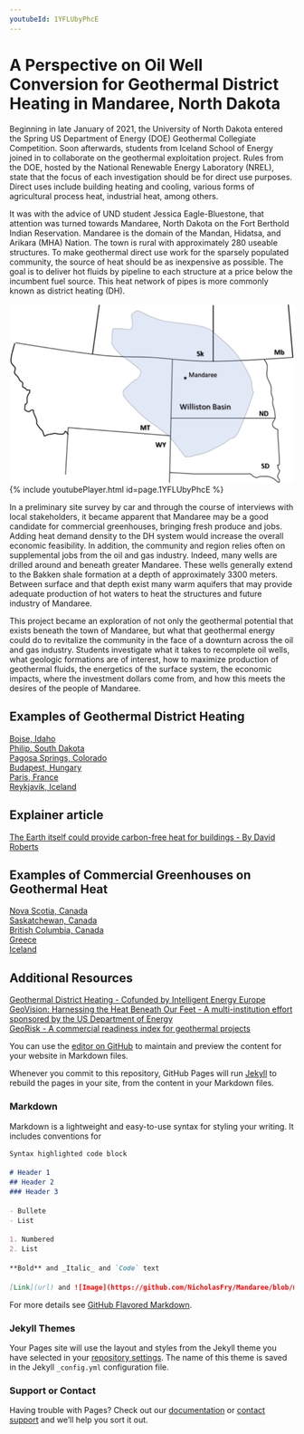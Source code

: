 ```yaml
---
youtubeId: 1YFLUbyPhcE
---
```

# A Perspective on Oil Well Conversion for Geothermal District Heating in Mandaree, North Dakota

Beginning in late January of 2021, the University of North Dakota entered the Spring US Department of Energy (DOE) Geothermal Collegiate Competition. Soon afterwards, students from Iceland School of Energy joined in to collaborate on the geothermal exploitation project. Rules from the DOE, hosted by the National Renewable Energy Laboratory (NREL), state that the focus of each investigation should be for direct use purposes. Direct uses include building heating and cooling, various forms of agricultural process heat, industrial heat, among others. 

It was with the advice of UND student Jessica Eagle-Bluestone, that attention was turned towards Mandaree, North Dakota on the Fort Berthold Indian Reservation. Mandaree is the domain of the Mandan, Hidatsa, and Arikara (MHA) Nation. The town is rural with approximately 280 useable structures. To make geothermal direct use work for the sparsely populated community, the source of heat should be as inexpensive as possible. The goal is to deliver hot fluids by pipeline to each structure at a price below the incumbent fuel source. This heat network of pipes is more commonly known as district heating (DH).

![NoDak](https://raw.githubusercontent.com/NicholasFry/Mandaree/8a48f859ba617ff10861028f0094b343ac01b667/WillistonBasinMandaree.svg)
{% include youtubePlayer.html id=page.1YFLUbyPhcE %}

In a preliminary site survey by car and through the course of interviews with local stakeholders, it became apparent that Mandaree may be a good candidate for commercial greenhouses, bringing fresh produce and jobs. Adding heat demand density to the DH system would increase the overall economic feasibility. In addition, the community and region relies often on supplemental jobs from the oil and gas industry. Indeed, many wells are drilled around and beneath greater Mandaree. These wells generally extend to the Bakken shale formation at a depth of approximately 3300 meters. Between surface and that depth exist many warm aquifers that may provide adequate production of hot waters to heat the structures and future industry of Mandaree. 

This project became an exploration of not only the geothermal potential that exists beneath the town of Mandaree, but what that geothermal energy could do to revitalize the community in the face of a downturn across the oil and gas industry. Students investigate what it takes to recomplete oil wells, what geologic formations are of interest, how to maximize production of geothermal fluids, the energetics of the surface system, the economic impacts, where the investment dollars come from, and how this meets the desires of the people of Mandaree. 

## Examples of Geothermal District Heating
[Boise, Idaho](https://bwswd.com)
<br /> 
[Philip, South Dakota](http://philipsd.govoffice3.com/vertical/sites/%7B027A62FC-ABCA-4BF1-AA8C-A6CCC72E7A66%7D/uploads/Philip_Comp_Plan_2009-2034_10_26_2009.pdf) <br /> 
[Pagosa Springs, Colorado](http://www.pagosasun.com/past-present-and-future-of-towns-geothermal-system-discussed-by-town-council/) <br /> 
[Budapest, Hungary](https://hungarytoday.hu/geothermal-district-heating-project-starting-co2-emission-budapest/) <br /> 
[Paris, France](https://www.geodeep.fr/engie-solutions-geothermal-district-heating/) <br /> 
[Reykjavik, Iceland](https://www.c40.org/case_studies/the-worlds-largest-geothermal-heating-system-saves-up-to-4m-tons-co2-annually) <br /> 

## Explainer article 
[The Earth itself could provide carbon-free heat for buildings - By David Roberts](https://www.vox.com/energy-and-environment/2020/11/13/21537801/climate-change-renewable-energy-geothermal-heat-gshp-district-heating) <br /> 

## Examples of Commercial Greenhouses on Geothermal Heat
[Nova Scotia, Canada](https://www.nationalobserver.com/2020/12/30/news/atlantic-first-nations-geothermal-greenhouses-food-insecurity) <br /> 
[Saskatchewan, Canada](https://deepcorp.ca/about-deep/) <br /> 
[British Columbia, Canada](https://www.greenhousecanada.com/canada-announces-40-5m-in-indigenous-led-geothermal-project/) <br /> 
[Greece](http://www.thracegreenhouses.com/gr/en/ta-thermokipia/) <br /> 
[Iceland](https://nea.is/geothermal/direct-utilization/greenhouses/) <br /> 

## Additional Resources
[Geothermal District Heating - Cofunded by Intelligent Energy Europe](http://geodh.eu/) <br /> 
[GeoVision: Harnessing the Heat Beneath Our Feet - A multi-institution effort sponsored by the US Department of Energy](https://openei.org/apps/geovision/) <br />
[GeoRisk - A commercial readiness index for geothermal projects](https://www.georisk-project.eu/)

You can use the [editor on GitHub](https://github.com/NicholasFry/Mandaree/edit/gh-pages/index.md) to maintain and preview the content for your website in Markdown files.

Whenever you commit to this repository, GitHub Pages will run [Jekyll](https://jekyllrb.com/) to rebuild the pages in your site, from the content in your Markdown files.

### Markdown

Markdown is a lightweight and easy-to-use syntax for styling your writing. It includes conventions for

```markdown
Syntax highlighted code block

# Header 1
## Header 2
### Header 3

- Bullete
- List

1. Numbered
2. List

**Bold** and _Italic_ and `Code` text

[Link](url) and ![Image](https://github.com/NicholasFry/Mandaree/blob/main/CommercialHeatConsumption_ND.svg)
```

For more details see [GitHub Flavored Markdown](https://guides.github.com/features/mastering-markdown/).

### Jekyll Themes

Your Pages site will use the layout and styles from the Jekyll theme you have selected in your [repository settings](https://github.com/NicholasFry/Mandaree/settings). The name of this theme is saved in the Jekyll `_config.yml` configuration file.

### Support or Contact

Having trouble with Pages? Check out our [documentation](https://docs.github.com/categories/github-pages-basics/) or [contact support](https://support.github.com/contact) and we’ll help you sort it out.
